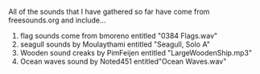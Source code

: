 All of the sounds that I have gathered so far have come from freesounds.org and include...


1. flag sounds come from bmoreno entitled "0384 Flags.wav"
2. seagull sounds by Moulaythami entitled "Seagull, Solo A"
3. Wooden sound creaks by PimFeijen entitled "LargeWoodenShip.mp3"
4. Ocean waves sound by Noted451 entitled"Ocean Waves.wav"